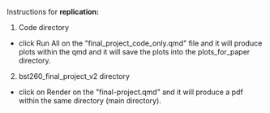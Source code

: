 Instructions for **replication:**

1) Code directory
  - click Run All on the "final_project_code_only.qmd" file and it will produce plots within the qmd and it will save the plots into the plots_for_paper directory. 

2) bst260_final_project_v2 directory
  - click on Render on the "final-project.qmd" and it will produce a pdf within the same directory (main directory).
